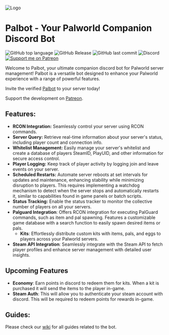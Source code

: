 ![Logo](assets/palbot.png)
# Palbot - Your Palworld Companion Discord Bot
![GitHub top language](https://img.shields.io/github/languages/top/dkoz/palworld-palbot?style=flat-square&logo=python&logoColor=white) ![GitHub Release](https://img.shields.io/github/v/release/dkoz/palworld-palbot?display_name=release&style=flat-square&logo=github) ![GitHub last commit](https://img.shields.io/github/last-commit/dkoz/palworld-palbot?style=flat-square&logo=github) ![Discord](https://img.shields.io/discord/1009881575187566632?style=flat-square&logo=discord&logoColor=white&label=support) [![Support me on Patreon](https://img.shields.io/badge/Patreon-Palbot_Inn-blue?style=flat-square&logo=patreon&logoColor=white)](https://patreon.com/palbotinn)

 Welcome to Palbot, your ultimate companion discord bot for Palworld server management! Palbot is a versatile bot designed to enhance your Palworld experience with a range of powerful features.

 Invite the verified [Palbot](https://discord.com/api/oauth2/authorize?client_id=1197954327642378352&permissions=8&scope=bot%20applications.commands) to your server today!

 Support the development on [Patreon](https://www.patreon.com/palbotinn).

## Features:
 - **RCON Integration:** Seamlessly control your server using RCON commands.
 - **Server Query:** Retrieve real-time information about your server's status, including player count and connection info.
 - **Whitelist Management:** Easily manage your server's whitelist and create a database of players SteamID, PlayUID, and other information for secure access control.
 - **Player Logging:** Keep track of player activity by logging join and leave events on your server.
 - **Scheduled Restarts:** Automate server reboots at set intervals for updates and maintenance, enhancing stability while minimizing disruption to players. This requires implementing a watchdog mechanism to detect when the server stops and automatically restarts it, similar to capabilities found in game panels or batch scripts.
 - **Status Tracking:** Enable the status tracker to monitor the collective number of players on all your servers.
 - **Palguard Integration**: Offers RCON integration for executing PalGuard commands, such as item and pal spawning. Features a customizable game database with a search function to easily spawn desired items or pals.
   - **Kits**: Effortlessly distribute custom kits with items, pals, and eggs to players across your Palworld servers.
 - **Steam API Integration**: Seamlessly integrate with the Steam API to fetch player profiles and enhance server management with detailed user insights.

## Upcoming Features
 - **Economy**: Earn points in discord to redeem them for kits. When a kit is purchased it will send the items to the player in-game.
 - **Steam Auth**: This will allow you to authenticate your steam account with discord. This will be required to redeem points for rewards in-game. 

## Guides:
 Please check our [wiki](https://github.com/dkoz/palworld-bot/wiki) for all guides related to the bot.